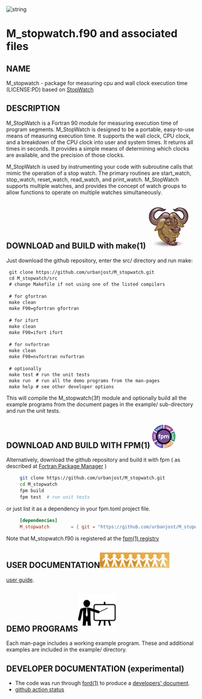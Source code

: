 ![string](docs/images/alphabet.gif)
# M_stopwatch.f90 and associated files

## NAME
   M_stopwatch - package for measuring cpu and wall clock execution time (LICENSE:PD) based on [StopWatch](https://math.nist.gov/StopWatch)

## DESCRIPTION

   M_StopWatch is a Fortran 90 module for measuring execution time of
   program segments. M_StopWatch is designed to be a portable, easy-to-use 
   means of measuring execution time. It supports the wall clock,
   CPU clock, and a breakdown of the CPU clock into user and system
   times. It returns all times in seconds. It provides a simple means
   of determining which clocks are available, and the precision of
   those clocks.

   M_StopWatch is used by instrumenting your code with subroutine calls
   that mimic the operation of a stop watch. The primary routines are
   start_watch, stop_watch, reset_watch, read_watch, and print_watch.
   M_StopWatch supports multiple watches, and provides the concept
   of watch groups to allow functions to operate on multiple watches
   simultaneously.

## DOWNLOAD and BUILD with make(1) ![gmake](docs/images/gnu.gif)
Just download the github repository, enter the src/ directory and run make:

     git clone https://github.com/urbanjost/M_stopwatch.git
     cd M_stopwatch/src
     # change Makefile if not using one of the listed compilers

     # for gfortran
     make clean
     make F90=gfortran gfortran

     # for ifort
     make clean
     make F90=ifort ifort

     # for nvfortran
     make clean
     make F90=nvfortran nvfortran

     # optionally
     make test # run the unit tests
     make run  # run all the demo programs from the man-pages
     make help # see other developer options

This will compile the M_stopwatch(3f) module and optionally build all the
example programs from the document pages in the example/ sub-directory
and run the unit tests.

## DOWNLOAD AND BUILD WITH FPM(1) ![fpm](docs/images/fpm_logo.gif)

Alternatively, download the github repository and build it with
fpm ( as described at [Fortran Package Manager](https://github.com/fortran-lang/fpm) )

```bash
     git clone https://github.com/urbanjost/M_stopwatch.git
     cd M_stopwatch
     fpm build
     fpm test  # run unit tests
```

or just list it as a dependency in your fpm.toml project file.

```toml
     [dependencies]
     M_stopwatch        = { git = "https://github.com/urbanjost/M_stopwatch.git" ,tag="v1.0.1"}
```

Note that M_stopwatch.f90 is registered at the [fpm(1) registry](https://github.com/fortran-lang/fpm-registry)


## USER DOCUMENTATION![manpages](docs/images/manpages.gif)

[user guide](https://urbanjost.github.io/M_stopwatch/user_guide.html).

<!--
   There are HTML documents for each
   subprogram in the style of man-pages:

 - An [index](https://urbanjost.github.io/M_stopwatch/man3.html) to the HTML versions
   of the man-pages.

 - A single page (that uses javascript) combining all the HTML descriptions of the man-pages
   for easy searching and printing:
   [BOOK_M_stopwatch](https://urbanjost.github.io/M_stopwatch/BOOK_M_stopwatch.html).

 - Literal man-pages for use on GNU/Linux, Unix and CygWin platforms:
    + [manpages.zip](https://urbanjost.github.io/M_stopwatch/manpages.zip)
    + [manpages.tgz](https://urbanjost.github.io/M_stopwatch/manpages.tgz)
    + [CHANGELOG](docs/CHANGELOG.md) provides a history of significant changes
-->
## DEMO PROGRAMS![demos](docs/images/demo.gif)

Each man-page includes a working example program. These and additional
examples are included in the example/ directory.

## DEVELOPER DOCUMENTATION (__experimental__)

   - The code was run through [ford(1)](https://politicalphysicist.github.io/ford-fortran-documentation.html)
     to produce a [developers' document](https://urbanjost.github.io/M_stopwatch/fpm-ford/index.html).
   - [github action status](docs/STATUS.md)

